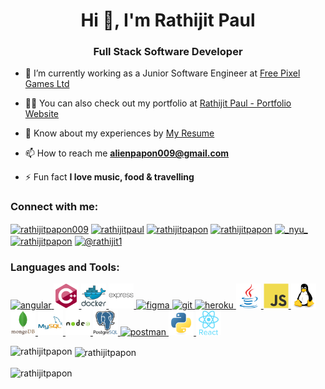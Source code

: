 <h1 align="center">Hi 👋, I'm Rathijit Paul</h1>
<h3 align="center">Full Stack Software Developer</h3>

- 🔭 I’m currently working as a Junior Software Engineer at [Free Pixel Games Ltd](https://www.linkedin.com/company/free-pixel-games-ltd/)

- 👨‍💻 You can also check out my portfolio at [Rathijit Paul - Portfolio Website](rathijitpaul.com)

- 📄 Know about my experiences by [My Resume](https://drive.google.com/file/d/1Ff5C8hFhpBza6Mvlg2P-z7ReP98fdNrQ/view?usp=sharing)

- 📫 How to reach me **alienpapon009@gmail.com**

- ⚡ Fun fact **I love music, food & travelling**

<h3 align="left">Connect with me:</h3>
<p align="left">
<a href="https://linkedin.com/in/rathijitpapon009" target="blank"><img align="center" src="https://raw.githubusercontent.com/rahuldkjain/github-profile-readme-generator/master/src/images/icons/Social/linked-in-alt.svg" alt="rathijitpapon009" height="30" width="40" /></a>
<a href="https://instagram.com/rathijitpaul" target="blank"><img align="center" src="https://raw.githubusercontent.com/rahuldkjain/github-profile-readme-generator/master/src/images/icons/Social/instagram.svg" alt="rathijitpaul" height="30" width="40" /></a>
<a href="https://www.codechef.com/users/rathijitpapon" target="blank"><img align="center" src="https://cdn.jsdelivr.net/npm/simple-icons@3.1.0/icons/codechef.svg" alt="rathijitpapon" height="30" width="40" /></a>
<a href="https://www.hackerrank.com/rathijitpapon" target="blank"><img align="center" src="https://raw.githubusercontent.com/rahuldkjain/github-profile-readme-generator/master/src/images/icons/Social/hackerrank.svg" alt="rathijitpapon" height="30" width="40" /></a>
<a href="https://codeforces.com/profile/_nyu_" target="blank"><img align="center" src="https://cdn.jsdelivr.net/npm/simple-icons@3.0.1/icons/codeforces.svg" alt="_nyu_" height="30" width="40" /></a>
<a href="https://www.leetcode.com/rathijitpapon" target="blank"><img align="center" src="https://raw.githubusercontent.com/rahuldkjain/github-profile-readme-generator/master/src/images/icons/Social/leet-code.svg" alt="rathijitpapon" height="30" width="40" /></a>
<a href="https://www.hackerearth.com/@rathijit1" target="blank"><img align="center" src="https://raw.githubusercontent.com/rahuldkjain/github-profile-readme-generator/master/src/images/icons/Social/hackerearth.svg" alt="@rathijit1" height="30" width="40" /></a>
</p>

<h3 align="left">Languages and Tools:</h3>
<p align="left"> <a href="https://angular.io" target="_blank"> <img src="https://angular.io/assets/images/logos/angular/angular.svg" alt="angular" width="40" height="40"/> </a> <a href="https://www.w3schools.com/cpp/" target="_blank"> <img src="https://raw.githubusercontent.com/devicons/devicon/master/icons/cplusplus/cplusplus-original.svg" alt="cplusplus" width="40" height="40"/> </a> <a href="https://www.docker.com/" target="_blank"> <img src="https://raw.githubusercontent.com/devicons/devicon/master/icons/docker/docker-original-wordmark.svg" alt="docker" width="40" height="40"/> </a> <a href="https://expressjs.com" target="_blank"> <img src="https://raw.githubusercontent.com/devicons/devicon/master/icons/express/express-original-wordmark.svg" alt="express" width="40" height="40"/> </a> <a href="https://www.figma.com/" target="_blank"> <img src="https://www.vectorlogo.zone/logos/figma/figma-icon.svg" alt="figma" width="40" height="40"/> </a> <a href="https://git-scm.com/" target="_blank"> <img src="https://www.vectorlogo.zone/logos/git-scm/git-scm-icon.svg" alt="git" width="40" height="40"/> </a> <a href="https://heroku.com" target="_blank"> <img src="https://www.vectorlogo.zone/logos/heroku/heroku-icon.svg" alt="heroku" width="40" height="40"/> </a> <a href="https://www.java.com" target="_blank"> <img src="https://raw.githubusercontent.com/devicons/devicon/master/icons/java/java-original.svg" alt="java" width="40" height="40"/> </a> <a href="https://developer.mozilla.org/en-US/docs/Web/JavaScript" target="_blank"> <img src="https://raw.githubusercontent.com/devicons/devicon/master/icons/javascript/javascript-original.svg" alt="javascript" width="40" height="40"/> </a> <a href="https://www.linux.org/" target="_blank"> <img src="https://raw.githubusercontent.com/devicons/devicon/master/icons/linux/linux-original.svg" alt="linux" width="40" height="40"/> </a> <a href="https://www.mongodb.com/" target="_blank"> <img src="https://raw.githubusercontent.com/devicons/devicon/master/icons/mongodb/mongodb-original-wordmark.svg" alt="mongodb" width="40" height="40"/> </a> <a href="https://www.mysql.com/" target="_blank"> <img src="https://raw.githubusercontent.com/devicons/devicon/master/icons/mysql/mysql-original-wordmark.svg" alt="mysql" width="40" height="40"/> </a> <a href="https://nodejs.org" target="_blank"> <img src="https://raw.githubusercontent.com/devicons/devicon/master/icons/nodejs/nodejs-original-wordmark.svg" alt="nodejs" width="40" height="40"/> </a> <a href="https://www.postgresql.org" target="_blank"> <img src="https://raw.githubusercontent.com/devicons/devicon/master/icons/postgresql/postgresql-original-wordmark.svg" alt="postgresql" width="40" height="40"/> </a> <a href="https://postman.com" target="_blank"> <img src="https://www.vectorlogo.zone/logos/getpostman/getpostman-icon.svg" alt="postman" width="40" height="40"/> </a> <a href="https://www.python.org" target="_blank"> <img src="https://raw.githubusercontent.com/devicons/devicon/master/icons/python/python-original.svg" alt="python" width="40" height="40"/> </a> <a href="https://reactjs.org/" target="_blank"> <img src="https://raw.githubusercontent.com/devicons/devicon/master/icons/react/react-original-wordmark.svg" alt="react" width="40" height="40"/> </a> </p>

<p><img align="left" src="https://github-readme-stats.vercel.app/api/top-langs?username=rathijitpapon&show_icons=true&locale=en&layout=compact" alt="rathijitpapon" /></p>

<p>&nbsp;<img align="center" src="https://github-readme-stats.vercel.app/api?username=rathijitpapon&show_icons=true&locale=en" alt="rathijitpapon" /></p>

<p><img align="center" src="https://github-readme-streak-stats.herokuapp.com/?user=rathijitpapon&" alt="rathijitpapon" /></p>

